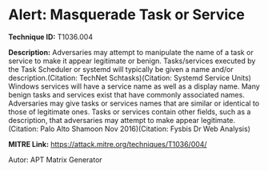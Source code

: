 # Alert: Masquerade Task or Service

**Technique ID:** T1036.004

**Description:** Adversaries may attempt to manipulate the name of a task or service to make it appear legitimate or benign. Tasks/services executed by the Task Scheduler or systemd will typically be given a name and/or description.(Citation: TechNet Schtasks)(Citation: Systemd Service Units) Windows services will have a service name as well as a display name. Many benign tasks and services exist that have commonly associated names. Adversaries may give tasks or services names that are similar or identical to those of legitimate ones.  Tasks or services contain other fields, such as a description, that adversaries may attempt to make appear legitimate.(Citation: Palo Alto Shamoon Nov 2016)(Citation: Fysbis Dr Web Analysis)

**MITRE Link:** https://attack.mitre.org/techniques/T1036/004/

Autor: APT Matrix Generator

<!--
Tactics: 
Technique ID: T1036.004
Status: Pending
-->
